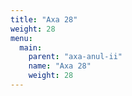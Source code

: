 ```yaml
---
title: "Axa 28"
weight: 28
menu:
  main:
    parent: "axa-anul-ii"
    name: "Axa 28"
    weight: 28
---
```


